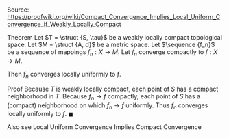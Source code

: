 # 

Source: https://proofwiki.org/wiki/Compact_Convergence_Implies_Local_Uniform_Convergence_if_Weakly_Locally_Compact

Theorem
Let $T = \struct {S, \tau}$ be a weakly locally compact topological space.
Let $M = \struct {A, d}$ be a metric space.
Let $\sequence {f_n}$ be a sequence of mappings $f_n: X \to M$.
Let $f_n$ converge compactly to $f: X \to M$.

Then $f_n$ converges locally uniformly to $f$.


Proof
Because $T$ is weakly locally compact, each point of $S$ has a compact neighborhood in $T$.
Because $f_n \to f$ compactly, each point of $S$ has a (compact) neighborhood on which $f_n \to f$ uniformly.
Thus $f_n$ converges locally uniformly to $f$.
$\blacksquare$


Also see
Local Uniform Convergence Implies Compact Convergence




